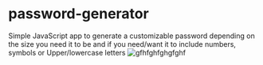 # password-generator
Simple JavaScript app to generate a customizable password depending on the size you need it to be and if you need/want it to include numbers, symbols or Upper/lowercase letters
![gfhfghfghgfghf](https://user-images.githubusercontent.com/66571275/185794763-5e1a5c72-3868-4501-9306-59b648be5a3c.png)
